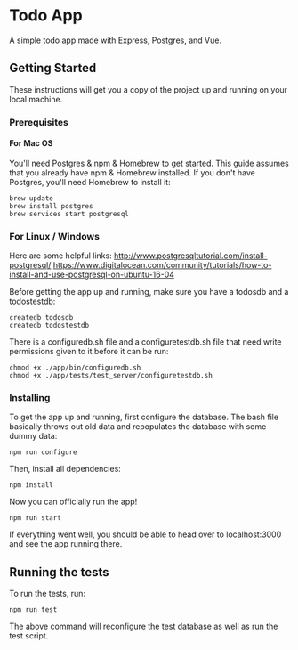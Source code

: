# Todo App

A simple todo app made with Express, Postgres, and Vue.

## Getting Started

These instructions will get you a copy of the project up and running on your local machine.

### Prerequisites

#### For Mac OS
You'll need Postgres & npm & Homebrew to get started. This guide assumes that you already have npm & Homebrew installed. If you don't have Postgres, you'll need Homebrew to install it:

```
brew update
brew install postgres
brew services start postgresql
```

### For Linux / Windows
Here are some helpful links:
http://www.postgresqltutorial.com/install-postgresql/
https://www.digitalocean.com/community/tutorials/how-to-install-and-use-postgresql-on-ubuntu-16-04

Before getting the app up and running, make sure you have a todosdb and a todostestdb:

```
createdb todosdb
createdb todostestdb
```

There is a configuredb.sh file and a configuretestdb.sh file that need write permissions given to it before it can be run:

```
chmod +x ./app/bin/configuredb.sh
chmod +x ./app/tests/test_server/configuretestdb.sh
```

### Installing

To get the app up and running, first configure the database. The bash file basically throws out old data and repopulates the database with some dummy data:

```
npm run configure
```

Then, install all dependencies:

```
npm install
```

Now you can officially run the app!

```
npm run start
```

If everything went well, you should be able to head over to localhost:3000 and see the app running there.

## Running the tests

To run the tests, run:
```
npm run test
```
The above command will reconfigure the test database as well as run the test script.
